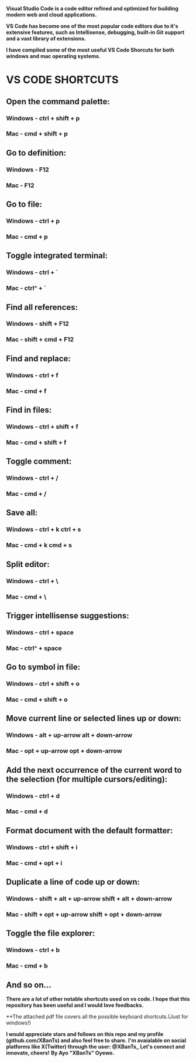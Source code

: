 **Visual Studio Code is a code editor refined and optimized for building modern web and cloud applications.**

**VS Code has become one of the most popular code editors due to it's extensive features, such as Intellisense, debugging, built-in Git support and a vast library of extensions.**

**I have compiled some of the most useful VS Code Shorcuts for both windows and mac operating systems.**

# VS CODE SHORTCUTS

## Open the command palette:
### Windows - ctrl + shift + p
### Mac - cmd + shift + p


## Go to definition:
### Windows - F12
### Mac - F12


## Go to file:
### Windows - ctrl + p
### Mac - cmd + p


## Toggle integrated terminal:
### Windows - ctrl + `
### Mac - ctrl^ + `


## Find all references:
### Windows - shift + F12
### Mac - shift + cmd + F12


## Find and replace:
### Windows - ctrl + f
### Mac - cmd + f


## Find in files:
### Windows - ctrl + shift + f
### Mac - cmd + shift + f


## Toggle comment:
### Windows - ctrl + /
### Mac - cmd + /


## Save all:
### Windows - ctrl + k   ctrl + s
### Mac - cmd + k   cmd + s


## Split editor:
### Windows - ctrl + \
### Mac - cmd + \


## Trigger intellisense suggestions:
### Windows - ctrl + space
### Mac - ctrl^ + space


## Go to symbol in file:
### Windows - ctrl + shift + o
### Mac - cmd + shift + o


## Move current line or selected lines up or down:
### Windows - alt + up-arrow   alt + down-arrow
### Mac - opt + up-arrow   opt + down-arrow


## Add the next occurrence of the current word to the selection (for multiple cursors/editing):
### Windows - ctrl + d
### Mac - cmd + d


## Format document with the default formatter:
### Windows - ctrl + shift + i
### Mac - cmd + opt + i


## Duplicate a line of code up or down:
### Windows - shift + alt + up-arrow   shift + alt + down-arrow
### Mac - shift + opt + up-arrow   shift + opt + down-arrow


## Toggle the file explorer:
### Windows - ctrl + b
### Mac - cmd + b


## And so on...


**There are a lot of other notable shortcuts used on vs code. I hope that this repository has been useful and I would love feedbacks.**

**The attached pdf file covers all the possible keyboard shortcuts.(Just for windows!)

**I would appreciate stars and follows on this repo and my profile (github.com/XBanTs) and also feel free to share.**
**I'm avaialable on social platforms like X(Twitter) through the user: @XBanTs_**
**Let's connect and innovate, cheers!**
**By Ayo "XBanTs" Oyewo.**
